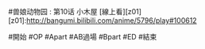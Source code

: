 #兽娘动物园 : 第10话 小木屋
[線上看][z01]
[z01]:http://bangumi.bilibili.com/anime/5796/play#100612

#開始
#OP
#Apart
#AB過場
#Bpart
#ED
#結束


